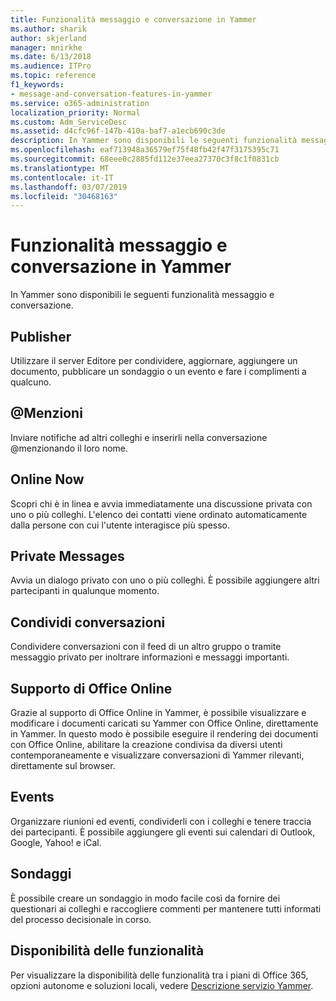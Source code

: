 ```yaml
---
title: Funzionalità messaggio e conversazione in Yammer
ms.author: sharik
author: skjerland
manager: mnirkhe
ms.date: 6/13/2018
ms.audience: ITPro
ms.topic: reference
f1_keywords:
- message-and-conversation-features-in-yammer
ms.service: o365-administration
localization_priority: Normal
ms.custom: Adm_ServiceDesc
ms.assetid: d4cfc96f-147b-410a-baf7-a1ecb690c3de
description: In Yammer sono disponibili le seguenti funzionalità messaggio e conversazione.
ms.openlocfilehash: eaf713948a36579ef75f48fb42f47f3175395c71
ms.sourcegitcommit: 68eee0c2885fd112e37eea27370c3f8c1f0831cb
ms.translationtype: MT
ms.contentlocale: it-IT
ms.lasthandoff: 03/07/2019
ms.locfileid: "30468163"
---
```

# <a name="message-and-conversation-features-in-yammer"></a>Funzionalità messaggio e conversazione in Yammer

In Yammer sono disponibili le seguenti funzionalità messaggio e conversazione.
  
## <a name="publisher"></a>Publisher
<a name="bkmk_Publisher"> </a>

Utilizzare il server Editore per condividere, aggiornare, aggiungere un documento, pubblicare un sondaggio o un evento e fare i complimenti a qualcuno.
  
## <a name="mention"></a>@Menzioni
<a name="bkmk_AtMention"> </a>

Inviare notifiche ad altri colleghi e inserirli nella conversazione @menzionando il loro nome.
  
## <a name="online-now"></a>Online Now
<a name="bkmk_OnlineNow"> </a>

Scopri chi è in linea e avvia immediatamente una discussione privata con uno o più colleghi. L'elenco dei contatti viene ordinato automaticamente dalla persone con cui l'utente interagisce più spesso.
  
## <a name="private-messages"></a>Private Messages
<a name="bkmk_PrivateMessages"> </a>

Avvia un dialogo privato con uno o più colleghi. È possibile aggiungere altri partecipanti in qualunque momento.
  
## <a name="share-conversations"></a>Condividi conversazioni
<a name="bkmk_ShareConversations"> </a>

Condividere conversazioni con il feed di un altro gruppo o tramite messaggio privato per inoltrare informazioni e messaggi importanti.
  
## <a name="office-online-support"></a>Supporto di Office Online
<a name="bkmk_ShareConversations"> </a>

Grazie al supporto di Office Online in Yammer, è possibile visualizzare e modificare i documenti caricati su Yammer con Office Online, direttamente in Yammer. In questo modo è possibile eseguire il rendering dei documenti con Office Online, abilitare la creazione condivisa da diversi utenti contemporaneamente e visualizzare conversazioni di Yammer rilevanti, direttamente sul browser.
  
## <a name="events"></a>Events
<a name="bkmk_Events"> </a>

Organizzare riunioni ed eventi, condividerli con i colleghi e tenere traccia dei partecipanti. È possibile aggiungere gli eventi sui calendari di Outlook, Google, Yahoo! e iCal.
  
## <a name="polls"></a>Sondaggi
<a name="bkmk_Polls"> </a>

È possibile creare un sondaggio in modo facile così da fornire dei questionari ai colleghi e raccogliere commenti per mantenere tutti informati del processo decisionale in corso.
  
## <a name="feature-availability"></a>Disponibilità delle funzionalità
<a name="bkmk_Polls"> </a>

Per visualizzare la disponibilità delle funzionalità tra i piani di Office 365, opzioni autonome e soluzioni locali, vedere [Descrizione servizio Yammer](yammer-service-description.md).
  

